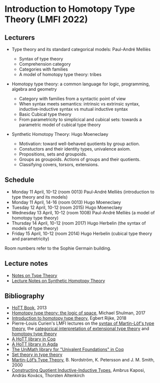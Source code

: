 # Introduction to Homotopy Type Theory (LMFI 2022)

<h2>Lecturers</h2>

- Type theory and its standard categorical models: Paul-André Melliès
  - Syntax of type theory
  - Comprehension category
  - Categories with families
  - A model of homotopy type theory: tribes

- Homotopy type theory: a common language for logic, programming, algebra and geometry
  - Category with families from a syntactic point of view
  - When syntax meets semantics: intrinsic vs extrinsic syntax, inductive-inductive syntax vs mutual inductive syntax
  - Basic Cubical type theory
  - From parametricity to simplicical and cubical sets: towards a parametric model of cubical type theory

- Synthetic Homotopy Theory: Hugo Moeneclaey
  - Motivation: toward well-behaved quotients by group action.
  - Constuctors and their identity types, univalence axiom.
  - Propositions, sets and groupoids.
  - Groups as groupoids. Actions of groups and their quotients.
  - Classifying covers, torsors, extensions.

<h2>Schedule</h2>

- Monday 11 April, 10-12 (room 0013) Paul-André Melliès (introduction to type theory and its models)
- Monday 11 April, 14-16 (room 0013) Hugo Moeneclaey
- Tuesday 12 April, 10-12 (room 2015) Hugo Moeneclaey
- Wednesday 13 April, 10-12 (room 1008) Paul-André Melliès (a model of homotopy type theory)
- Thursday 14 April, 10-12 (room 2017) Hugo Herbelin (the syntax of models of type theory)
- Friday 15 April, 10-12 (room 2014) Hugo Herbelin (cubical type theory and parametricity)

Room numbers refer to the Sophie Germain building.

<h2>Lecture notes</h2>

<ul>                                                                                                                                                                 <li> <a charset="UTF-8" href="https://github.com/herbelin/LMFI-HoTT/blob/master/Lecture_notes/ITT.pdf">
Notes on Type Theory
</a></li>

<li> <a charset="UTF-8" href="https://github.com/herbelin/LMFI-HoTT/blob/master/Synthetic_Homotopy_Theory/Lecture_notes/Lecture_notes.pdf">
Lecture Notes on Synthetic Homotopy Theory
</a></li>
</ul>

<h2>Bibliography</h2>
<ul>

<li><a href="https://homotopytypetheory.org/book/">HoTT Book</a>, 2013</li>

<li><a href="https://arxiv.org/pdf/1703.03007.pdf">Homotopy type theory: the logic of space</a>, Michael Shulman, 2017</li>

<li><a href="https://www.andrew.cmu.edu/user/erijke/hott/hott_intro.pdf">Introduction to homotopy type theory</a>, Egbert Rijke, 2018</li>

<li>Pierre-Louis Curien's LMFI lectures on the <a href="https://curien.galene.org/notes/CoursA.pdf">syntax of Martin-Löf's type theory</a>, the <a href="https://curien.galene.org/notes/CoursB.pdf">categorical interpretation of extensional type theory</a> and <a href="https://curien.galene.org/notes/CoursC.pdf">homotopy type theory</a></li>
<li><a href="https://github.com/HoTT/HoTT">A HoTT library in Coq</a></li>

<li><a href="https://github.com/HoTT/HoTT-Agda">A HoTT library in Agda</a></li>

<li><a href="https://github.com/UniMath/UniMath">The UniMath library for "Univalent Foundations" in Coq</a></li>

<li><a href="https://github.com/barras/cic-model">Set theory in type theory</a></li>

<li><a href="http://www.cse.chalmers.se/~bengt/papers/hlcs.pdf">Martin-Löf’s Type Theory</a>,
B. Nordström, K. Petersson and J. M. Smith, 2000</li>

<li><a href="https://akaposi.github.io/finitaryqiit.pdf">Constructing Quotient Inductive-Inductive Types</a>,
Ambrus Kaposi, András Kovács, Thorsten Altenkirch</li>

</ul>
